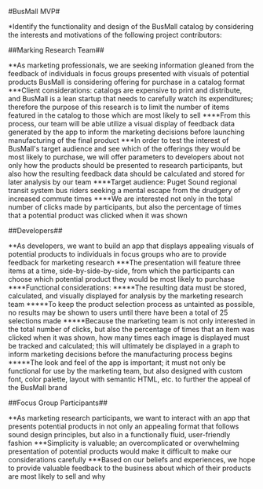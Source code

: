 #BusMall MVP#

*Identify the functionality and design of the BusMall catalog by considering the interests and motivations of the following project contributors:

##Marking Research Team##

**As marketing professionals, we are seeking information gleaned from the feedback of individuals in focus groups presented with visuals of potential products BusMall is considering offering for purchase in a catalog format
***Client considerations: catalogs are expensive to print and distribute, and BusMall is a lean startup that needs to carefully watch its expenditures; therefore the purpose of this research is to limit the number of items featured in the catalog to those which are most likely to sell
****From this process, our team will be able utilize a visual display of feedback data generated by the app to inform the marketing decisions before launching manufacturing of the final product
***In order to test the interest of BusMall's target audience and see which of the offerings they would be most likely to purchase, we will offer parameters to developers about not only how the products should be presented to research participants, but also how the resulting feedback data should be calculated and stored for later analysis by our team
****Target audience: Puget Sound regional transit system bus riders seeking a mental escape from the drudgery of increased commute times
****We are interested not only in the total number of clicks made by participants, but also the percentage of times that a potential product was clicked when it was shown


##Developers##

**As developers, we want to build an app that displays appealing visuals of potential products to individuals in focus groups who are to provide feedback for marketing research
***The presentation will feature three items at a time, side-by-side-by-side, from which the participants can choose which potential product they would be most likely to purchase
****Functional considerations:
*****The resulting data must be stored, calculated, and visually displayed for analysis by the marketing research team
*****To keep the product selection process as untainted as possible, no results may be shown to users until there have been a total of 25 selections made
*****Because the marketing team is not only interested in the total number of clicks, but also the percentage of times that an item was clicked when it was shown, how many times each image is displayed must be tracked and calculated; this will ultimately be displayed in a graph to inform marketing decisions before the manufacturing process begins
*****The look and feel of the app is important; it must not only be functional for use by the marketing team, but also designed with custom font, color palette, layout with semantic HTML, etc. to further the appeal of the BusMall brand

##Focus Group Participants##

**As marketing research participants, we want to interact with an app that presents potential products in not only an appealing format that follows sound design principles, but also in a functionally fluid, user-friendly fashion
***Simplicity is valuable; an overcomplicated or overwhelming presentation of potential products would make it difficult to make our considerations carefully
***Based on our beliefs and experiences, we hope to provide valuable feedback to the business about which of their products are most likely to sell and why

